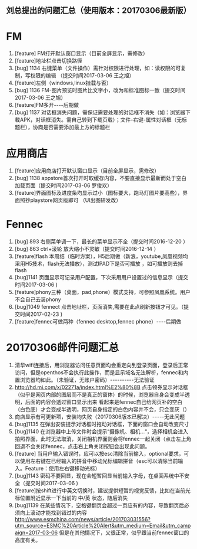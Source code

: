 ## 刘总提出的问题汇总（使用版本：20170306最新版）
# FM 
1. [feature] FM打开默认窗口显示（目前全屏显示，需修改）
2. [feature]地址栏点击切换路径
3. [bug] 1134 右键菜单（文件操作）需针对权限进行处理，如：读权限的可复制，写权限的编辑 （提交时间2017-03-06  王之旭）
4. [feature]左侧（windows,linux挂载与否）
5. [bug] 1136 FM-图片预览时图片比文字小，改为和标准图标一致（提交时间2017-03-06  王之旭）
6. [feature]FM多开----后期做
7. [bug] 1137 对话框消失问题，需保证需要处理的对话框不消失（如：浏览器下载APK，对话框消失。需自己转到下载页载）；文件-右键-属性对话框（无标题栏），协商是否需要添加最上方的标题栏

# 应用商店
1. [feature]应用商店打开默认窗口显示（目前全屏显示，需修改）
2. [bug] 1138 appstore首次打开时取缓存内容，不要直接显示最新而处于空白加载页面（提交时间2017-03-06  罗俊欢）
3. [feature]界面图标及进度条均显示过小（图标要大，跑马灯图片要高些），界面照抄playstore网页版即可 （UI出图研发改）

# Fennec 
1. [bug] 893 右侧菜单调一下，最长的菜单显示不全（提交时间2016-12-20   ）
2. [bug] 863 ctrl+滚轮 放大缩小不灵敏（提交时间2016-12-14  ）
3. [feature]flash 本周结（临时方案），H5后期做（新浪，youtube,凤凰视频均采用H5技术，flash无法播放），测试IPAD下是否可播放 ，如可播放则去掉flash
4. [bug]1141 页面显示可记录用户配置，下次采用用户设置过的信息显示（提交时间2017-03-06 )
5. [feature]phony三种（桌面，pad,phone）模式支持，可参照凤凰系统。用户不会自己去装phony
6. [bug]1049 fennect 点击地址栏，页面消失,需要在此点刷新按钮才可见。（提交时间2017-02-23 )
7. [feature]fennec可做两种（fennec desktop,fennec phone）----后期做

# 20170306邮件问题汇总
1. 清华wifi连接后，用浏览器访问任意页面均会重定向到登录页面，登录后正常访问，但是openthos不会执行此操作，而是显示域名无法解析，fennec和内置浏览器均如此。（未验证，无账户密码）----------无法验证
2. http://hd.mi.com/x/02271a/index.html%E2%80%8B
    点击领券显示对话框（似乎是网页内部的图层而不是真正的窗体）的时候，浏览器自身会变成半透明，后面的内容会透过窗口显示出来
    看起来是fennec自己给网页补的空白（白色底）才会变成半透明，网页自身指定的白色内容并不会，只会变灰（）
3. 商店显示有可更新项，安装均失败（20170306版本已解决）-----无此问题
4. [bug]1135 在弹出安装提示对话框时拖动对话框，下面的窗口会自动改变尺寸
5. [bug]1140 在浏览器中上传文件时会提示“摄像机、相机...“，选择相机会进入拍照界面，此时无法取消，关闭相机界面则会将fennec一起关闭（点击左上角回退不会关闭fennec，点击右上角关闭按钮会出现此问题。
6. [feature] 当用户输入错误时，应可以按esc清除当前输入，optional要求，可以使用左右键在已经输入的拼音中移动光标编辑拼音（esc可以清除当前输入。Feature：使用左右键移动光标）
7. [bug]1143 密码不要回显，现在会短暂回显当前输入字母，在桌面系统中不安全（提交时间2017-03-06 )
8. [feature]按shift进行中英文切换时，建议提供短暂的视觉反馈，比如在当前光标位置附近显示一下当前的 中/英 状态，随后消失
9. [bug]1139 在某些情况下，空格键翻页会超过一页应有的内容，导致翻页后必须向上滚动才能找到错过的内容
    http://www.esmchina.com/news/article/201703031556?utm_source=ESMC%20Article%20Alert&utm_medium=Email&utm_campaign=2017-03-06
    但是在其他情况下，又很正常，似乎跟当前fennec窗口的高度有关。
